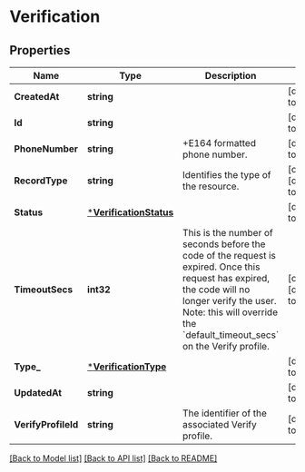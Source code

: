 # Verification

## Properties
Name | Type | Description | Notes
------------ | ------------- | ------------- | -------------
**CreatedAt** | **string** |  | [default to null]
**Id** | **string** |  | [default to null]
**PhoneNumber** | **string** | +E164 formatted phone number. | [default to null]
**RecordType** | **string** | Identifies the type of the resource. | [optional] [default to null]
**Status** | [***VerificationStatus**](VerificationStatus.md) |  | [default to null]
**TimeoutSecs** | **int32** | This is the number of seconds before the code of the request is expired. Once this request has expired, the code will no longer verify the user. Note: this will override the &#x60;default_timeout_secs&#x60; on the Verify profile. | [optional] [default to null]
**Type_** | [***VerificationType**](VerificationType.md) |  | [default to null]
**UpdatedAt** | **string** |  | [default to null]
**VerifyProfileId** | **string** | The identifier of the associated Verify profile. | [default to null]

[[Back to Model list]](../README.md#documentation-for-models) [[Back to API list]](../README.md#documentation-for-api-endpoints) [[Back to README]](../README.md)

